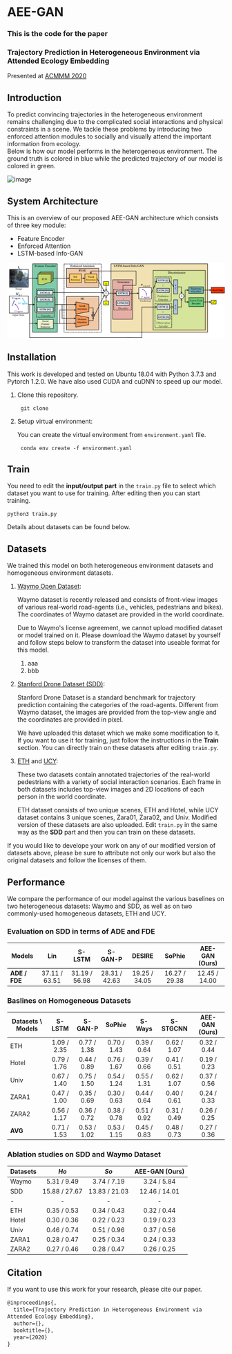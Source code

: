 # AEE-GAN
### This is the code for the paper<br />
### Trajectory Prediction in Heterogeneous Environment via Attended Ecology Embedding<br />
Presented at [ACMMM 2020](https://2020.acmmm.org/)

## Introduction
To predict convincing trajectories in the heterogeneous environment remains challenging due to the complicated social interactions and physical constraints in a scene. We tackle these problems by introducing two enforced attention modules to socially and visually attend the important information from ecology.<br />
Below is how our model performs in the heterogeneous environment. The ground truth is colored in blue while the predicted trajectory of our model is colored in green.

![image](https://github.com/Ego2Eco/AEE-GAN/blob/master/figs/15.gif)

## System Architecture
This is an overview of our proposed AEE-GAN architecture which consists of three key module: 
- Feature Encoder 
- Enforced Attention 
- LSTM-based Info-GAN <br />

![image](https://github.com/Ego2Eco/AEE-GAN/blob/master/figs/AEE-GAN.png)

## Installation
This work is developed and tested on Ubuntu 18.04 with Python 3.7.3 and Pytorch 1.2.0. We have also used CUDA and cuDNN to speed up our model.

1. Clone this repository. 

        git clone 
2. Setup virtual environment:
   
    You can create the virtual environment from `environment.yaml` file. 

        conda env create -f environment.yaml

## Train
You need to edit the **input/output part** in the `train.py` file to select which dataset you want to use for training. After editing then you can start training.

    python3 train.py
Details about datasets can be found below. 
## Datasets
We trained this model on both heterogeneous environment datasets and homogeneous environment datasets. 
1. [Waymo Open Dataset](https://waymo.com/open/): 

    Waymo dataset is recently released and consists of front-view images of various real-world road-agents (i.e., vehicles, pedestrians and bikes).
    The coordinates of Waymo dataset are provided in the world coordinate.

    Due to Waymo's license agreement, we cannot upload modified dataset or model trained on it. Please download the Waymo dataset by yourself and follow steps below to transform the dataset into useable format for this model.

    1. aaa
    2. bbb

2. [Stanford Drone Dataset (SDD)](https://cvgl.stanford.edu/projects/uav_data/):
   
    Stanford Drone Dataset is a standard benchmark for trajectory prediction containing the categories of the road-agents. Different from Waymo dataset, the images are provided from the top-view angle and the coordinates are provided in pixel.

    We have uploaded this dataset which we make some modification to it. If you want to use it for training, just follow the instructions in the **Train** section. You can directly train on these datasets after editing `train.py`.
   
3. [ETH]() and [UCY](https://graphics.cs.ucy.ac.cy/research/downloads/crowd-data):
   
   These two datasets contain annotated trajectories of the real-world pedestrians with a variety of social interaction scenarios. Each frame in both datasets includes top-view images and 2D locations of each person in the world coordinate.

   ETH dataset consists of two unique scenes, ETH and Hotel, while UCY dataset contains 3 unique scenes, Zara01, Zara02, and Univ. Modified version of these datasets are also uploaded. Edit `train.py` in the same way as the **SDD** part and then you can train on these datasets.

If you would like to develope your work on any of our modified version of datasets above, please be sure to attribute not only our work but also the original datasets and follow the licenses of them.

## Performance
We compare the performance of our model against the various baselines on two heterogeneous datasets: Waymo and SDD, as well as on two commonly-used homogeneous datasets, ETH and UCY.

### Evaluation on SDD in terms of ADE and FDE
 Models | Lin | S-LSTM | S-GAN-P | DESIRE | SoPhie | AEE-GAN (Ours) | 
 -|:-:|:-:|:-:|:-:|:-:|:-:|
 **ADE / FDE**|37.11 / 63.51|31.19 / 56.98|28.31 / 42.63|19.25 / 34.05|16.27 / 29.38|12.45 / 14.00

### Baslines on Homogeneous Datasets
Datasets \ Models |S-LSTM|S-GAN-P|SoPhie|S-Ways|S-STGCNN|AEE-GAN (Ours)|
-|:-:|:-:|:-:|:-:|:-:|:-:|
ETH|1.09 / 2.35|0.77 / 1.38|0.70 / 1.43|0.39 / 0.64|0.62 / 1.07|0.32 / 0.44|
Hotel|0.79 / 1.76|0.44 / 0.89|0.76 / 1.67|0.39 / 0.66|0.41 / 0.51|0.19 / 0.23|
Univ|0.67 / 1.40|0.75 / 1.50|0.54 / 1.24|0.55 / 1.31|0.62 / 1.07|0.37 / 0.56|
ZARA1|0.47 / 1.00|0.35 / 0.69|0.30 / 0.63|0.44 / 0.64|0.40 / 0.61|0.24 / 0.33|
ZARA2|0.56 / 1.17|0.36 / 0.72|0.38 / 0.78|0.51 / 0.92|0.31 / 0.49|0.26 / 0.25|
**AVG**|0.71 / 1.53|0.53 / 1.02|0.53 / 1.15|0.45 / 0.83|0.48 / 0.73|0.27 / 0.36|

### Ablation studies on SDD and Waymo Dataset
Datasets|_Ho_|_So_|AEE-GAN (Ours)|
-|:-:|:-:|:-:|
Waymo|5.31 / 9.49|3.74 / 7.19|3.24 / 5.84|
SDD|15.88 / 27.67|13.83 / 21.03|12.46 / 14.01|
-|-|-|-|
ETH|0.35 / 0.53|0.34 / 0.43|0.32 / 0.44|
Hotel|0.30 / 0.36|0.22 / 0.23|0.19 / 0.23|
Univ|0.46 / 0.74|0.51 / 0.96|0.37 / 0.56|
ZARA1|0.28 / 0.47|0.25 / 0.34|0.24 / 0.33|
ZARA2|0.27 / 0.46|0.28 / 0.47|0.26 / 0.25|

## Citation
If you want to use this work for your research, please cite our paper.

```
@inproceedings{,
  title={Trajectory Prediction in Heterogeneous Environment via Attended Ecology Embedding},
  author={},
  booktitle={},
  year={2020}
}
```
